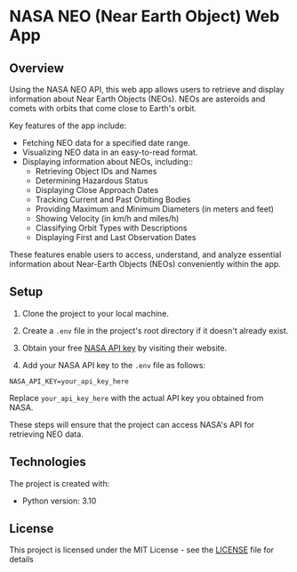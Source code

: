 # NASA NEO (Near Earth Object) Web App

## Overview

Using the NASA NEO API, this web app allows users to retrieve and display information about Near Earth Objects (NEOs). NEOs are asteroids and comets with orbits that come close to Earth's orbit.

Key features of the app include:

- Fetching NEO data for a specified date range.
- Visualizing NEO data in an easy-to-read format.
- Displaying information about NEOs, including::
  - Retrieving Object IDs and Names
  - Determining Hazardous Status
  - Displaying Close Approach Dates
  - Tracking Current and Past Orbiting Bodies
  - Providing Maximum and Minimum Diameters (in meters and feet)
  - Showing Velocity (in km/h and miles/h)
  - Classifying Orbit Types with Descriptions
  - Displaying First and Last Observation Dates

These features enable users to access, understand, and analyze essential information about Near-Earth Objects (NEOs) conveniently within the app.

## Setup
1. Clone the project to your local machine.

2. Create a `.env` file in the project's root directory if it doesn't already exist.

3. Obtain your free [NASA API key](https://api.nasa.gov/) by visiting their website.

4. Add your NASA API key to the `.env` file as follows:
```
NASA_API_KEY=your_api_key_here
```
Replace `your_api_key_here` with the actual API key you obtained from NASA.

These steps will ensure that the project can access NASA's API for retrieving NEO data.

## Technologies
The project is created with:
* Python version: 3.10
   
## License
This project is licensed under the MIT License - see the [LICENSE](/LICENSE) file for details
